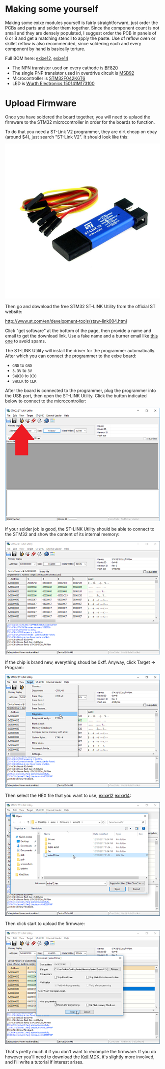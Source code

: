 # Making some yourself

Making some exixe modules yourself is fairly straightforward, just order the PCBs and parts and solder them together. Since the component count is not small and they are densely populated, I suggest order the PCB in panels of 6 or 8 and get a matching stencil to apply the paste. Use of reflow oven or skillet reflow is also recommended, since soldering each and every component by hand is basically torture.

Full BOM here: [exixe12](resources/exixe12_bom.xlsx), [exixe14](resources/exixe14_bom.xlsx)

* The NPN transistor used on every cathode is [BF820](https://www.mouser.co.uk/Search/ProductDetail.aspx?R=BF820W%2c135virtualkey66800000virtualkey771-BF820W135)
* The single PNP transistor used in overdrive circuit is [MSB92](https://www.mouser.co.uk/Search/ProductDetail.aspx?R=MSB92ASWT1Gvirtualkey58410000virtualkey863-MSB92ASWT1G)
* Microcontroller is [STM32F042K6T6](https://www.mouser.co.uk/Search/ProductDetail.aspx?R=STM32F042K6T6virtualkey51120000virtualkey511-STM32F042K6T6)
* LED is [Wurth Electronics 150141M173100](https://www.mouser.co.uk/Search/ProductDetail.aspx?R=150141M173100virtualkey51100000virtualkey710-150141M173100)

# Upload Firmware

Once you have soldered the board together, you will need to uplaod the firmware to the STM32 microcontroller in order for the boards to function.

To do that you need a ST-Link V2 programmer, they are dirt cheap on ebay (around $4), just search "ST-Link V2". It should look like this:

![Alt text](resources/st-link-dongle.jpg)

Then go and download the free STM32 ST-LINK Utility from the official ST website:

http://www.st.com/en/development-tools/stsw-link004.html

Click "get software" at the bottom of the page, then provide a name and email to get the download link. Use a fake name and a burner email like [this one](https://slippery.email/) to avoid spams.

The ST-LINK Utility will install the driver for the programmer automatically. After which you can connect the programmer to the exixe board:

* `GND` to `GND`
* `3.3V` to `3V`
* `SWDIO` to `DIO`
* `SWCLK` to `CLK`

After the board is connected to the programmer, plug the programmer into the USB port, then open the ST-LINK Utility. Click the button indicated below to connect to the microcontroller:

![Alt text](resources/stlink_0.png)

If your solder job is good, the ST-LINK Utility should be able to connect to the STM32 and show the content of its internal memory:

![Alt text](resources/stlink_1.png)

If the chip is brand new, everything shoud be 0xff. Anyway, click Target -> Program:

![Alt text](resources/stlink_2.png)

Then select the HEX file that you want to use, [exixe12](/firmware/exixe12/exixe12.hex) [exixe14](/firmware/exixe12/exixe14.hex):

![Alt text](resources/stlink_3.png)

Then click start to upload the firmware:

![Alt text](resources/stlink_4.png)

That's pretty much it if you don't want to recompile the firmware. If you do however you'll need to download the [Keil MDK](https://www.keil.com/demo/eval/arm.htm), it's slightly more involved, and I'll write a tutorial if interest arises. 
